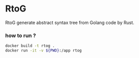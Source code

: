 # RtoG

RtoG generate abstract syntax tree from Golang code by Rust.

### how to run ?

```bash
docker build -t rtog .
docker run -it -v ${PWD}:/app rtog
```